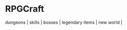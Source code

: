 # RPGCraft

dungeons              |
skills                |
bosses                |
legendary items       |
new world             |
